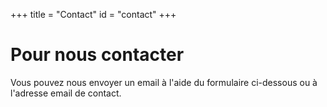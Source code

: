 +++
title = "Contact"
id = "contact"
+++

# Pour nous contacter

Vous pouvez nous envoyer un email à l'aide du formulaire ci-dessous ou à l'adresse email de contact.
